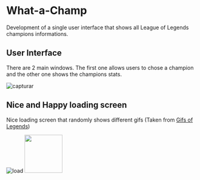 # What-a-Champ
Development of a single user interface that shows all League of Legends champions informations. 

## User Interface
  There are 2 main windows. The first one allows users to chose a champion and the other one shows the champions stats.
  
![capturar](https://user-images.githubusercontent.com/13967326/28651663-8671bc28-7259-11e7-9309-7caeea0ef25a.PNG)

## Nice and Happy loading screen
  Nice loading screen that randomly shows different gifs (Taken from [Gifs of Legends](https://www.behance.net/Gifs_of_Legends))
  
![load](https://user-images.githubusercontent.com/13967326/28651690-ae700590-7259-11e7-8804-bd0db15a2580.PNG)
<img src="![loading2](https://user-images.githubusercontent.com/13967326/28651322-a12d38aa-7257-11e7-8ab4-f44fb0b6aaac.gif)" height="100" width="100" >

